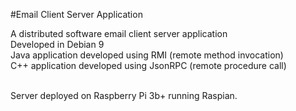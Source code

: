 #Email Client Server Application 

A distributed software email client server application<br>
Developed in Debian 9 <br>
Java application developed using RMI (remote method invocation)<br>
C++ application developed using JsonRPC (remote procedure call)

<br>
Server deployed on Raspberry Pi 3b+ running Raspian.
